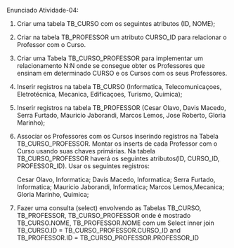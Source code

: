 Enunciado Atividade-04:

1) Criar uma tabela TB_CURSO com os seguintes atributos (ID, NOME);

2) Criar na tabela TB_PROFESSOR um atributo CURSO_ID para relacionar o Professor com o Curso.

3) Criar uma Tabela TB_CURSO_PROFESSOR para implementar um relacionamento N:N onde se consegue obter
   os Professores que ensinam em determinado CURSO e os Cursos com os seus Professores. 

4) Inserir registros na tabela TB_CURSO (Informatica, Telecomunicaçoes, Eletrotécnica, Mecanica,
                                         Edificaçoes, Turismo, Quimica);

5) Inserir registros na tabela TB_PROFESSOR (Cesar Olavo, Davis Macedo, Serra Furtado, Mauricio Jaborandi,
                                             Marcos Lemos, Jose Roberto, Gloria Marinho);

6) Associar os Professores com os Cursos inserindo registros na Tabela TB_CURSO_PROFESSOR.
   Montar os inserts de cada Professor com o Curso usando suas chaves primárias. Na tabela
   TB_CURSO_PROFESSOR haverá os seguintes atributos(ID, CURSO_ID, PROFESSOR_ID). Usar os seguintes registros:

   Cesar Olavo, Informatica;
   Davis Macedo, Informatica;
   Serra Furtado, Informatica;
   Mauricio Jaborandi, Informatica;
   Marcos Lemos,Mecanica;
   Gloria Marinho, Quimica;

7) Fazer uma consulta (select) envolvendo as Tabelas TB_CURSO, TB_PROFESSOR, TB_CURSO_PROFESSOR
   onde é mostrado TB_CURSO.NOME, TB_PROFESSOR.NOME com um Select inner join
   TB_CURSO.ID = TB_CURSO_PROFESSOR.CURSO_ID
   and
   TB_PROFESSOR.ID = TB_CURSO_PROFESSOR.PROFESSOR_ID
